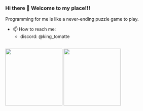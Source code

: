 ### Hi there 👋 Welcome to my place!!!
Programming for me is like a never-ending puzzle game to play.

- 📫 How to reach me:
  - discord: @king_tomatte

##
<div style="display: inline_block">
  
<img height=180em src="https://github-readme-stats.vercel.app/api?username=tomatte&show_icons=true&theme=dracula">

<img height=180em src="https://github-readme-stats.vercel.app/api/top-langs/?username=tomatte&show_icons=true&theme=dracula&layout=compact">
</div>

##
